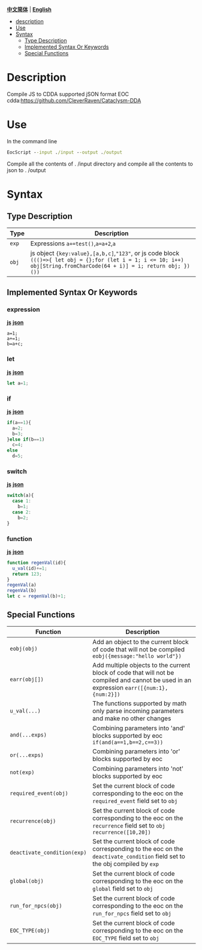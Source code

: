 
[**中文简体**](./README.md) | [**English**](./README_EN.md)


- [description](#Description)
- [Use](#Use)
- [Syntax](#syntax)
  - [Type Description](#type-description)
  - [Implemented Syntax Or Keywords](#implemented-syntax-or-keywords)
  - [Special Functions](#special-functions)

# Description
Compile JS to CDDA supported jSON format EOC  
cdda:https://github.com/CleverRaven/Cataclysm-DDA

# Use
In the command line
```bat
EocScript --input ./input --output ./output
```
Compile all the contents of . /input directory and compile all the contents to json to . /output

# Syntax
## Type Description
Type | Description
--- | ---
`exp` | Expressions `a+=test()`,`a=a+2`,`a`
`obj` | js object `{key:value},[a,b,c]`,`"123"`, or js code block `((()=>{ let obj = {};for (let i = 1; i <= 10; i++) obj[String.fromCharCode(64 + i)] = i; return obj; })())`

## Implemented Syntax Or Keywords
### expression
[**js**](./test/input/expression-test.js)
[**json**](./test/output/expression-test.json)
```
a=1;
a+=1;
b=a+c;
```
### let
[**js**](./test/input/let-test.js)
[**json**](./test/output/let-test.json)
```js
let a=1;
```
### if
[**js**](./test/input/if-test.js)
[**json**](./test/output/if-test.json)
```js
if(a==1){
  a=2;
  b=3;
}else if(b==1)
  c=4;
else
  d=5;
```
### switch
[**js**](./test/input/switch-test.js)
[**json**](./test/output/switch-test.json)
```js
switch(a){
  case 1:
    b=1;
  case 2:
    b=2;
}
```
### function
[**js**](./test/input/function-test.js)
[**json**](./test/output/function-test.json)
```js
function regenVal(id){
  u_val(id)+=1;
  return 123;
}
regenVal(a)
regenVal(b)
let c = regenVal(b)+1;
```

## Special Functions
Function | Description
--- | ---
`eobj(obj)`                 |Add an object to the current block of code that will not be compiled  `eobj({message:"hello world"})`
`earr(obj[])`               |Add multiple objects to the current block of code that will not be compiled and cannot be used in an expression  `earr([{num:1},{num:2}])`
`u_val(...)`                |The functions supported by math only parse incoming parameters and make no other changes
`and(...exps)`              |Combining parameters into 'and' blocks supported by eoc `if(and(a==1,b==2,c==3))`
`or(...exps)`               |Combining parameters into 'or' blocks supported by eoc
`not(exp)`                  |Combining parameters into 'not' blocks supported by eoc
`required_event(obj)`       |Set the current block of code corresponding to the eoc on the `required_event` field set to `obj`
`recurrence(obj)`           |Set the current block of code corresponding to the eoc on the `recurrence` field set to `obj`  `recurrence([10,20])`
`deactivate_condition(exp)` |Set the current block of code corresponding to the eoc on the `deactivate_condition` field set to the obj compiled by `exp`
`global(obj)`               |Set the current block of code corresponding to the eoc on the `global` field set to `obj`
`run_for_npcs(obj)`         |Set the current block of code corresponding to the eoc on the `run_for_npcs` field set to `obj`
`EOC_TYPE(obj)`             |Set the current block of code corresponding to the eoc on the `EOC_TYPE` field set to `obj`

